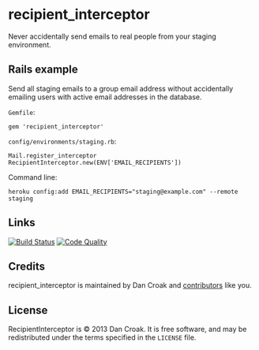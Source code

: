 recipient_interceptor
=====================

Never accidentally send emails to real people from your staging environment.

Rails example
-------------

Send all staging emails to a group email address without accidentally emailing
users with active email addresses in the database.

`Gemfile`:

    gem 'recipient_interceptor'

`config/environments/staging.rb`:

    Mail.register_interceptor RecipientInterceptor.new(ENV['EMAIL_RECIPIENTS'])

Command line:

    heroku config:add EMAIL_RECIPIENTS="staging@example.com" --remote staging

Links
-----

[![Build Status](https://secure.travis-ci.org/croaky/recipient_interceptor.png)](http://travis-ci.org/croaky/recipient_interceptor?branch=master)
[![Code Quality](https://codeclimate.com/badge.png)](https://codeclimate.com/github/croaky/recipient_interceptor)

Credits
-------

recipient_interceptor is maintained by Dan Croak and
[contributors](/croaky/recipient_interceptor/contributors) like you.

License
-------

RecipientInterceptor is © 2013 Dan Croak. It is free software, and may be
redistributed under the terms specified in the `LICENSE` file.

